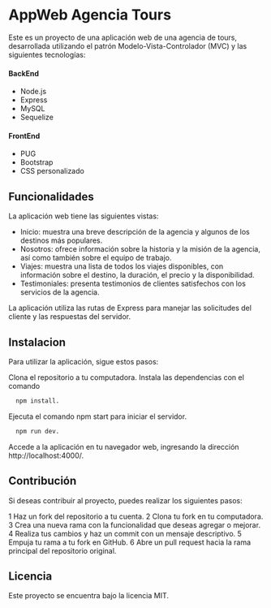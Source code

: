 
# AppWeb Agencia Tours
Este es un proyecto de una aplicación web de una agencia de tours, desarrollada utilizando el patrón Modelo-Vista-Controlador (MVC) y las siguientes tecnologías:

#### BackEnd
* Node.js
* Express
* MySQL
* Sequelize

#### FrontEnd
* PUG
* Bootstrap
* CSS personalizado

## Funcionalidades
La aplicación web tiene las siguientes vistas:

* Inicio: muestra una breve descripción de la agencia y algunos de los destinos más populares.
* Nosotros: ofrece información sobre la historia y la misión de la agencia, así como también sobre el equipo de trabajo.
* Viajes: muestra una lista de todos los viajes disponibles, con información sobre el destino, la duración, el precio y la disponibilidad.
* Testimoniales: presenta testimonios de clientes satisfechos con los servicios de la agencia.

La aplicación utiliza las rutas de Express para manejar las solicitudes del cliente y las respuestas del servidor.
## Instalacion

Para utilizar la aplicación, sigue estos pasos:

Clona el repositorio a tu computadora.
Instala las dependencias con el comando 

```bash
  npm install.
```

Ejecuta el comando npm start para iniciar el servidor.
```bash
  npm run dev.
```

Accede a la aplicación en tu navegador web, ingresando la dirección http://localhost:4000/.

## Contribución
Si deseas contribuir al proyecto, puedes realizar los siguientes pasos:

1 Haz un fork del repositorio a tu cuenta.
2 Clona tu fork en tu computadora.
3 Crea una nueva rama con la funcionalidad que deseas agregar o mejorar.
4 Realiza tus cambios y haz un commit con un mensaje descriptivo.
5 Empuja tu rama a tu fork en GitHub.
6 Abre un pull request hacia la rama principal del repositorio original.

## Licencia

Este proyecto se encuentra bajo la licencia MIT.
